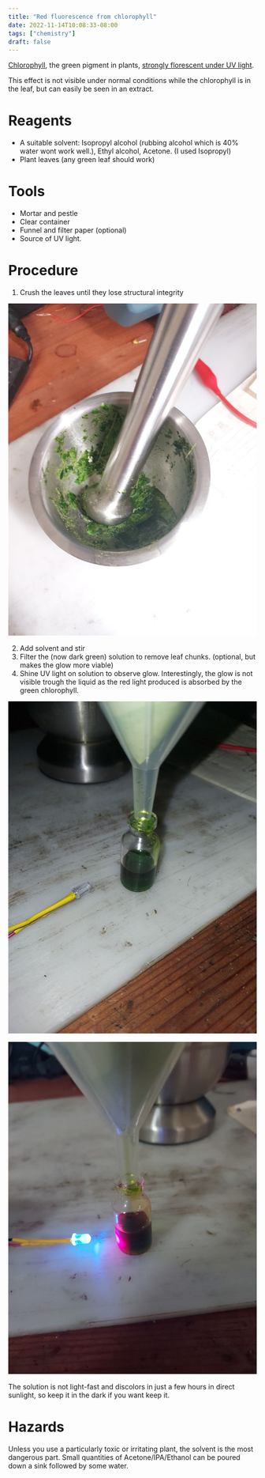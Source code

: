 ```yaml
---
title: "Red fluorescence from chlorophyll"
date: 2022-11-14T10:08:33-08:00
tags: ["chemistry"]
draft: false
---
```


[Chlorophyll](https://en.wikipedia.org/wiki/Chlorophyll), the green pigment in plants, [strongly florescent under UV light](https://en.wikipedia.org/wiki/Chlorophyll_fluorescence).

This effect is not visible under normal conditions while the chlorophyll is in the leaf, but can easily be seen in an extract.

# Reagents

- A suitable solvent: Isopropyl alcohol (rubbing alcohol which is 40% water wont work well.), Ethyl alcohol, Acetone. (I used Isopropyl)
- Plant leaves (any green leaf should work)

# Tools

- Mortar and pestle
- Clear container
- Funnel and filter paper (optional)
- Source of UV light.

# Procedure

1. Crush the leaves until they lose structural integrity

![Crushed leaves in mortar](crushed.png)

2. Add solvent and stir
3. Filter the (now dark green) solution  to remove leaf chunks. (optional, but makes the glow more viable)
4. Shine UV light on solution to observe glow. Interestingly, the glow is not visible trough the liquid as the red light produced is absorbed by the green chlorophyll.

![Finished green solution in small glass container.](green.png)

![The solution glowing red under UV light.](glow.png)

The solution is not light-fast and discolors in just a few hours in direct sunlight, so keep it in the dark if you want keep it.

# Hazards

Unless you use a particularly toxic or irritating plant, the solvent is the most dangerous part. Small quantities of Acetone/IPA/Ethanol can be poured down a sink followed by some water.




